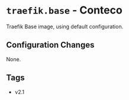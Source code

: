 # `traefik.base` - Conteco

Traefik Base image, using default configuration.

## Configuration Changes

None.

## Tags

* v2.1

